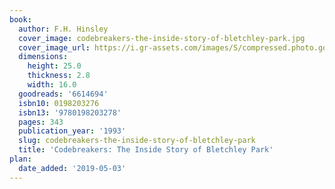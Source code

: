 ```yaml
---
book:
  author: F.H. Hinsley
  cover_image: codebreakers-the-inside-story-of-bletchley-park.jpg
  cover_image_url: https://i.gr-assets.com/images/S/compressed.photo.goodreads.com/books/1394346968l/6614694.jpg
  dimensions:
    height: 25.0
    thickness: 2.8
    width: 16.0
  goodreads: '6614694'
  isbn10: 0198203276
  isbn13: '9780198203278'
  pages: 343
  publication_year: '1993'
  slug: codebreakers-the-inside-story-of-bletchley-park
  title: 'Codebreakers: The Inside Story of Bletchley Park'
plan:
  date_added: '2019-05-03'
---
```


